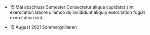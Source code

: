 - 15 Mai abschluss Semester Consectetur aliqua cupidatat sint exercitation labore ullamco do incididunt aliquip exercitation fugiat exercitation sint.

- 15 August 2021 Sommergrillieren